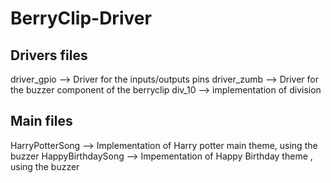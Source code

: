 # BerryClip-Driver

## Drivers files
driver_gpio --> Driver for the inputs/outputs pins
driver_zumb --> Driver for the buzzer component of the berryclip
div_10 --> implementation of division

## Main files

HarryPotterSong --> Implementation of Harry potter main theme, using the buzzer
HappyBirthdaySong --> Impementation of Happy Birthday theme , using the buzzer

